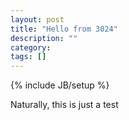 ```yaml
---
layout: post
title: "Hello from 3024"
description: ""
category: 
tags: []
---
```

{% include JB/setup %}

Naturally, this is just a test